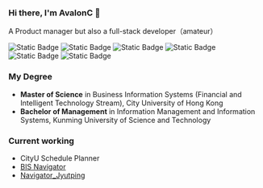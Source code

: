 ### Hi there, I'm AvalonC 👋
A Product manager but also a full-stack developer（amateur）

![Static Badge](https://img.shields.io/badge/Java-%23000000?style=flat-square&logo=openjdk&logoColor=white)
![Static Badge](https://img.shields.io/badge/Anaconda-%2344A833?style=flat-square&logo=anaconda&logoColor=white)
![Static Badge](https://img.shields.io/badge/HTML-%23E34F26?style=flat-square&logo=html5&logoColor=white)
![Static Badge](https://img.shields.io/badge/Sass-%23CC6699?style=flat-square&logo=sass&logoColor=white)
![Static Badge](https://img.shields.io/badge/JavaScript-%23F7DF1E?style=flat-square&logo=javascript&logoColor=black)
![Static Badge](https://img.shields.io/badge/JQuery-%230769AD?style=flat-square&logo=jquery&logoColor=white)


### My Degree
- **Master of Science** in Business Information Systems (Financial and Intelligent Technology Stream), City University of Hong Kong
- **Bachelor of Management** in Information Management and Information Systems, Kunming University of Science and Technology

### Current working
- CityU Schedule Planner
- [BIS Navigator](https://avalonc.github.io/MScBIS/)
- [Navigator_Jyutping](https://avalonc.github.io/navigator_jyutping/)
